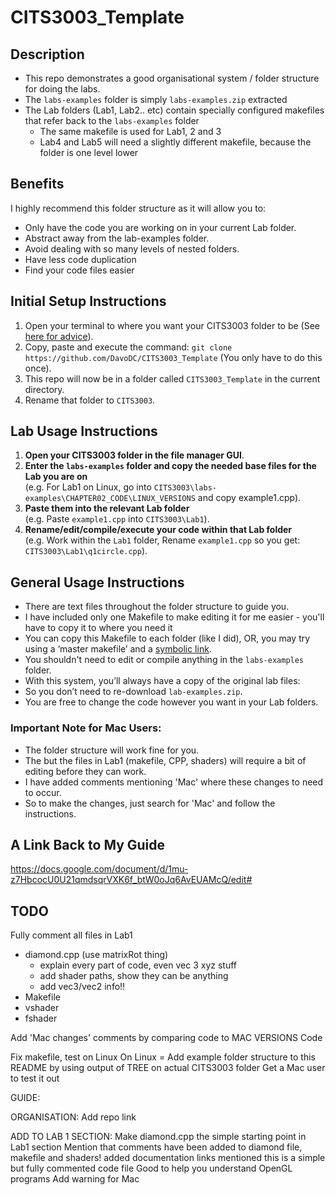 # CITS3003_Template

## Description
- This repo demonstrates a good organisational system / folder structure for doing the labs.
- The `labs-examples` folder is simply `labs-examples.zip` extracted
- The Lab folders (Lab1, Lab2.. etc) contain specially configured makefiles that refer back to the `labs-examples` folder
  - The same makefile is used for Lab1, 2 and 3
  - Lab4 and Lab5 will need a slightly different makefile, because the folder is one level lower

## Benefits
I highly recommend this folder structure as it will allow you to:
- Only have the code you are working on in your current Lab folder.
- Abstract away from the lab-examples folder. 
- Avoid dealing with so many levels of nested folders.
- Have less code duplication
- Find your code files easier

## Initial Setup Instructions
1. Open your terminal to where you want your CITS3003 folder to be (See [here for advice](https://docs.google.com/document/d/1mu-z7HbcocU0U21qmdsqrVXK6f_btW0oJq6AvEUAMcQ/edit#heading=h.42yr22ji4ygg)).
2. Copy, paste and execute the command: `git clone https://github.com/DavoDC/CITS3003_Template` (You only have to do this once).
3. This repo will now be in a folder called `CITS3003_Template` in the current directory.
4. Rename that folder to `CITS3003`.

## Lab Usage Instructions
1. **Open your CITS3003 folder in the file manager GUI**.
2. **Enter the `labs-examples` folder and copy the needed base files for the Lab you are on**
<br /> (e.g. For Lab1 on Linux, go into `CITS3003\labs-examples\CHAPTER02_CODE\LINUX_VERSIONS` and copy example1.cpp).
3. **Paste them into the relevant Lab folder** 
<br /> (e.g. Paste `example1.cpp` into `CITS3003\Lab1`).
4. **Rename/edit/compile/execute your code within that Lab folder** 
<br /> (e.g. Work within the `Lab1` folder, Rename `example1.cpp` so you get: `CITS3003\Lab1\q1circle.cpp`).

## General Usage Instructions
- There are text files throughout the folder structure to guide you.
- I have included only one Makefile to make editing it for me easier - you'll have to copy it to where you need it
- You can copy this Makefile to each folder (like I did), OR, you may try using a ‘master makefile’ and a [symbolic link](https://linuxize.com/post/how-to-create-symbolic-links-in-linux-using-the-ln-command/).
- You shouldn't need to edit or compile anything in the `labs-examples` folder. 
- With this system, you’ll always have a copy of the original lab files:
 - So you don’t need to re-download `lab-examples.zip`.
 - You are free to change the code however you want in your Lab folders.

### Important Note for Mac Users:
- The folder structure will work fine for you.
- The but the files in Lab1 (makefile, CPP, shaders) will require a bit of editing before they can work.
- I have added comments mentioning 'Mac' where these changes to need to occur.
- So to make the changes, just search for 'Mac' and follow the instructions.


## A Link Back to My Guide
<https://docs.google.com/document/d/1mu-z7HbcocU0U21qmdsqrVXK6f_btW0oJq6AvEUAMcQ/edit#> 


## TODO
Fully comment all files in Lab1
- diamond.cpp  (use matrixRot thing)
  - explain every part of code, even vec 3 xyz stuff
  - add shader paths, show they can be anything
  - add vec3/vec2 info!! 
- Makefile
- vshader
- fshader

Add 'Mac changes' comments by comparing code to MAC VERSIONS Code

Fix makefile, test on Linux
On Linux = Add example folder structure to this README by using output of TREE on actual CITS3003 folder
Get a Mac user to test it out


GUIDE:

ORGANISATION:
Add repo link

ADD TO LAB 1 SECTION:
Make diamond.cpp the simple starting point in Lab1 section
Mention that comments have been added to diamond file, makefile and shaders!
added documentation links
mentioned this is a simple but fully commented code file
Good to help you understand OpenGL programs
Add warning for Mac
